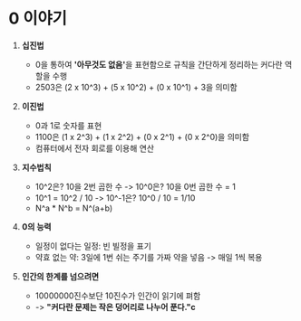 # 0 이야기

1. <b>십진법</b>
    * 0을 통하여 <b>'아무것도 없음'</b>을 표현함으로 규칙을 간단하게 정리하는 커다란 역할을 수행
    * 2503은 (2 x 10^3) + (5 x 10^2) + (0 x 10^1) + 3을 의미함

1. <b>이진법</b>
    * 0과 1로 숫자를 표현
    * 1100은 (1 x 2^3) + (1 x 2^2) + (0 x 2^1) + (0 x 2^0)을 의미함
    * 컴퓨터에서 전자 회로를 이용해 연산

1. <b>지수법칙</b>
    * 10^2은? 10을 2번 곱한 수 -> 10^0은? 10을 0번 곱한 수 = 1
    * 10^1 = 10^2 / 10 -> 10^-1은? 10^0 / 10 = 1/10
    * N^a * N^b = N^(a+b)

1. <b>0의 능력</b>
    * 일정이 없다는 일정: 빈 빌정을 표기
    * 약효 없는 약: 3일에 1번 쉬는 주기를 가짜 약을 넣음 -> 매일 1씩 복용

1. <b>인간의 한계를 넘으려면</b>
    * 10000000진수보단 10진수가 인간이 읽기에 펴함
    * -> <b>"커다란 문제는 작은 덩어리로 나누어 푼다."c